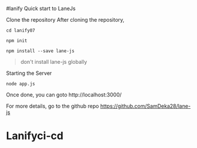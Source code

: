 #lanify
Quick start to LaneJs

Clone the repository After cloning the repository,

```
cd lanify07

npm init

npm install --save lane-js
```
> don't install lane-js globally

Starting the Server
```
node app.js
```

Once done, you can goto http://localhost:3000/

For more details, go to the github repo https://github.com/SamDeka28/lane-js
# Lanifyci-cd
